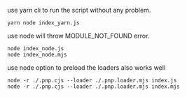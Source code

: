use yarn cli to run the script without any problem.
```
yarn node index_yarn.js
```

use node will throw MODULE_NOT_FOUND error.
```
node index_node.js
node index_node.mjs
```

use node option to preload the loaders also works well
```
node -r ./.pnp.cjs --loader ./.pnp.loader.mjs index.js
node -r ./.pnp.cjs --loader ./.pnp.loader.mjs index.mjs
```
